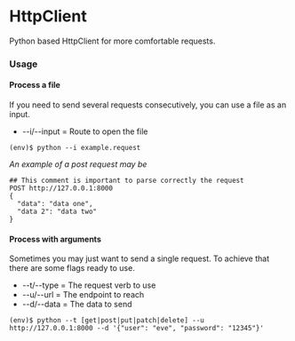 # HttpClient

Python based HttpClient for more comfortable requests.

### Usage  
#### Process a file  
If you need to send several requests consecutively, you can use a file as an input.
 - --i/--input = Route to open the file
```
(env)$ python --i example.request
```  
*An example of a post request may be*  
```
## This comment is important to parse correctly the request
POST http://127.0.0.1:8000
{
  "data": "data one",
  "data 2": "data two"
}
```  

#### Process with arguments  
Sometimes you may just want to send a single request. To achieve that there are some flags ready to use.
 - --t/--type = The request verb to use
 - --u/--url = The endpoint to reach
 - --d/--data = The data to send
 ```
(env)$ python --t [get|post|put|patch|delete] --u http://127.0.0.1:8000 --d '{"user": "eve", "password": "12345"}'
```
